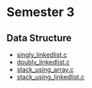 # Semester 3

## Data Structure
* [singly_linkedlist.c](data-structure/singly_linkedlist.c)
* [doubly_linkedlist.c](data-structure/doubly_linkedlist.c)
* [stack_using_array.c](data-structure/stack_using_array.c)
* [stack_using_linkedlist.c](data-structure/stack_using_linkedlist.c)